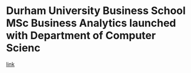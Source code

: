 # Durham University Business School MSc Business Analytics launched with Department of Computer Scienc

[link](https://www.dur.ac.uk/business/programmes/masters/analytics-msc/)



